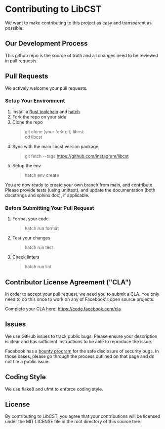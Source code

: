 # Contributing to LibCST
We want to make contributing to this project as easy and transparent as
possible.

## Our Development Process
This github repo is the source of truth and all changes need to be reviewed in
pull requests.

## Pull Requests
We actively welcome your pull requests.

### Setup Your Environment

1. Install a [Rust toolchain](https://rustup.rs) and [hatch](https://hatch.pypa.io)
2. Fork the repo on your side
3. Clone the repo
   > git clone [your fork.git] libcst  
   > cd libcst
4. Sync with the main libcst version package
   > git fetch --tags https://github.com/instagram/libcst
5. Setup the env
   > hatch env create

You are now ready to create your own branch from main, and contribute.
Please provide tests (using unittest), and update the documentation (both docstrings
and sphinx doc), if applicable.

### Before Submitting Your Pull Request

1. Format your code
   > hatch run format
2. Test your changes
   > hatch run test
3. Check linters
   > hatch run lint

## Contributor License Agreement ("CLA")
In order to accept your pull request, we need you to submit a CLA. You only need
to do this once to work on any of Facebook's open source projects.

Complete your CLA here: <https://code.facebook.com/cla>

## Issues
We use GitHub issues to track public bugs. Please ensure your description is
clear and has sufficient instructions to be able to reproduce the issue.

Facebook has a [bounty program](https://www.facebook.com/whitehat/) for the safe
disclosure of security bugs. In those cases, please go through the process
outlined on that page and do not file a public issue.

## Coding Style
We use flake8 and ufmt to enforce coding style.

## License
By contributing to LibCST, you agree that your contributions will be licensed
under the MIT LICENSE file in the root directory of this source tree.
